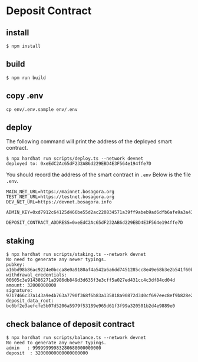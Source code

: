 # Deposit Contract

## install
```shell
$ npm install
```

## build
```shell
$ npm run build
```

## copy .env
```shell
cp env/.env.sample env/.env
```

## deploy
The following command will print the address of the deployed smart contract.  
```shell
$ npx hardhat run scripts/deploy.ts --network devnet
deployed to: 0xeEdC2Ac65dF232AB6d229EBD4E3F564e194ffe7D
```

You should record the address of the smart contract in `.env`
Below is the file `.env`.
```shell
MAIN_NET_URL=https://mainnet.bosagora.org
TEST_NET_URL=https://testnet.bosagora.org
DEV_NET_URL=https://devnet.bosagora.info

ADMIN_KEY=0xd7912c64125d466be55d2ac220834571a39ff9abeb9ad6dfb6afe9a3a433ba7d

DEPOSIT_CONTRACT_ADDRESS=0xeEdC2Ac65dF232AB6d229EBD4E3F564e194ffe7D
```

## staking
```shell
$ npx hardhat run scripts/staking.ts --network devnet
No need to generate any newer typings.
pubkey: a16bd98b86ac9224e0bcca8e0a9180af4a542a6a6dd7451285cc8e49e68b3e2b541f60b3790b99041c0a5b96311cb37f
withdrawal_credentials: 00605c3e914386271a3986db849d3d635f3e3cff5a027ed431cc4c3df84cd04d
amount: 32000000000
signature: 9717466c37a143a9e4b763a7790f368f6b83a135818a90872d340cf697eec8ef9b828e2e1c0e911b39dfa46fd12cc5eb11e3f10b62d02d20614371be62d0fce359520f9fe328e5a3d0793acbc6d76613868e1f5463c74d52dfa7e86e1f8aff3c
deposit_data_root: bc6bf2e3aefcfe5b07d5206a5979f53189e965d61f3f99a320501b2d4e9889e0
```

## check balance of deposit contract
```shell
$ npx hardhat run scripts/balance.ts --network devnet
No need to generate any newer typings.
admin   : 99999999983280688000000000
deposit  : 32000000000000000000
```